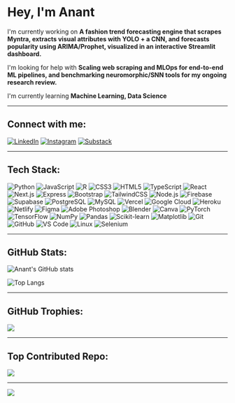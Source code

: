 # Hey, I'm Anant

I'm currently working on **A fashion trend forecasting engine that scrapes Myntra, extracts visual attributes with YOLO + a CNN, and forecasts popularity using ARIMA/Prophet, visualized in an interactive Streamlit dashboard.**

I'm looking for help with **Scaling web scraping and MLOps for end-to-end ML pipelines, and benchmarking neuromorphic/SNN tools for my ongoing research review.**

I'm currently learning **Machine Learning, Data Science**

---

## Connect with me:
[![LinkedIn](https://img.shields.io/badge/LinkedIn-0A66C2?style=for-the-badge&logo=linkedin&logoColor=white)](https://linkedin.com/in/jamuaranant)
[![Instagram](https://img.shields.io/badge/Instagram-E4405F?style=for-the-badge&logo=instagram&logoColor=white)](https://instagram.com/waterwithdrugs)
[![Substack](https://img.shields.io/badge/Substack-FF6719?style=for-the-badge&logo=substack&logoColor=white)](https://jamuaranant.substack.com/)

---

## Tech Stack:
![Python](https://img.shields.io/badge/Python-000000?style=for-the-badge&logo=python&logoColor=white) ![JavaScript](https://img.shields.io/badge/JavaScript-000000?style=for-the-badge&logo=javascript&logoColor=white) ![R](https://img.shields.io/badge/R-000000?style=for-the-badge&logo=r&logoColor=white) ![CSS3](https://img.shields.io/badge/CSS3-000000?style=for-the-badge&logo=css3&logoColor=white) ![HTML5](https://img.shields.io/badge/HTML5-000000?style=for-the-badge&logo=html5&logoColor=white) ![TypeScript](https://img.shields.io/badge/TypeScript-000000?style=for-the-badge&logo=typescript&logoColor=white) ![React](https://img.shields.io/badge/React-000000?style=for-the-badge&logo=react&logoColor=white) ![Next.js](https://img.shields.io/badge/Next.js-000000?style=for-the-badge&logo=next.js&logoColor=white) ![Express](https://img.shields.io/badge/Express-000000?style=for-the-badge&logo=express&logoColor=white) ![Bootstrap](https://img.shields.io/badge/Bootstrap-000000?style=for-the-badge&logo=bootstrap&logoColor=white) ![TailwindCSS](https://img.shields.io/badge/TailwindCSS-000000?style=for-the-badge&logo=tailwindcss&logoColor=white) ![Node.js](https://img.shields.io/badge/Node.js-000000?style=for-the-badge&logo=node.js&logoColor=white) ![Firebase](https://img.shields.io/badge/Firebase-000000?style=for-the-badge&logo=firebase&logoColor=white) ![Supabase](https://img.shields.io/badge/Supabase-000000?style=for-the-badge&logo=supabase&logoColor=white) ![PostgreSQL](https://img.shields.io/badge/PostgreSQL-000000?style=for-the-badge&logo=postgresql&logoColor=white) ![MySQL](https://img.shields.io/badge/MySQL-000000?style=for-the-badge&logo=mysql&logoColor=white) ![Vercel](https://img.shields.io/badge/Vercel-000000?style=for-the-badge&logo=vercel&logoColor=white) ![Google Cloud](https://img.shields.io/badge/Google%20Cloud-000000?style=for-the-badge&logo=googlecloud&logoColor=white) ![Heroku](https://img.shields.io/badge/Heroku-000000?style=for-the-badge&logo=heroku&logoColor=white) ![Netlify](https://img.shields.io/badge/Netlify-000000?style=for-the-badge&logo=netlify&logoColor=white) ![Figma](https://img.shields.io/badge/Figma-000000?style=for-the-badge&logo=figma&logoColor=white) ![Adobe Photoshop](https://img.shields.io/badge/Adobe%20Photoshop-000000?style=for-the-badge&logo=adobephotoshop&logoColor=white) ![Blender](https://img.shields.io/badge/Blender-000000?style=for-the-badge&logo=blender&logoColor=white) ![Canva](https://img.shields.io/badge/Canva-000000?style=for-the-badge&logo=canva&logoColor=white) ![PyTorch](https://img.shields.io/badge/PyTorch-000000?style=for-the-badge&logo=pytorch&logoColor=white) ![TensorFlow](https://img.shields.io/badge/TensorFlow-000000?style=for-the-badge&logo=tensorflow&logoColor=white) ![NumPy](https://img.shields.io/badge/NumPy-000000?style=for-the-badge&logo=numpy&logoColor=white) ![Pandas](https://img.shields.io/badge/Pandas-000000?style=for-the-badge&logo=pandas&logoColor=white) ![Scikit-learn](https://img.shields.io/badge/Scikit-learn-000000?style=for-the-badge&logo=scikit-learn&logoColor=white) ![Matplotlib](https://img.shields.io/badge/Matplotlib-000000?style=for-the-badge&logo=matplotlib&logoColor=white) ![Git](https://img.shields.io/badge/Git-000000?style=for-the-badge&logo=git&logoColor=white) ![GitHub](https://img.shields.io/badge/GitHub-000000?style=for-the-badge&logo=github&logoColor=white) ![VS Code](https://img.shields.io/badge/VS%20Code-000000?style=for-the-badge&logo=vscode&logoColor=white) ![Linux](https://img.shields.io/badge/Linux-000000?style=for-the-badge&logo=linux&logoColor=white) ![Selenium](https://img.shields.io/badge/Selenium-000000?style=for-the-badge&logo=selenium&logoColor=white)

---

## GitHub Stats:
![Anant's GitHub stats](https://github-readme-stats.vercel.app/api?username=ActiveAngrily&theme=dark&hide_border=true&include_all_commits=true&count_private=false)

![Top Langs](https://github-readme-stats.vercel.app/api/top-langs/?username=ActiveAngrily&theme=dark&hide_border=true&layout=compact)

---

## GitHub Trophies:
![](https://github-profile-trophy.vercel.app/?username=ActiveAngrily&theme=radical&no-frame=false&no-bg=false&margin-w=4)

---

## Top Contributed Repo:
![](https://github-contributor-stats.vercel.app/api?username=ActiveAngrily&limit=5&theme=dark&combine_all_yearly_contributions=true)

---

[![](https://visitcount.itsvg.in/api?id=ActiveAngrily&label=Profile%20Views&color=0&icon=0&pretty=false)](https://visitcount.itsvg.in)
